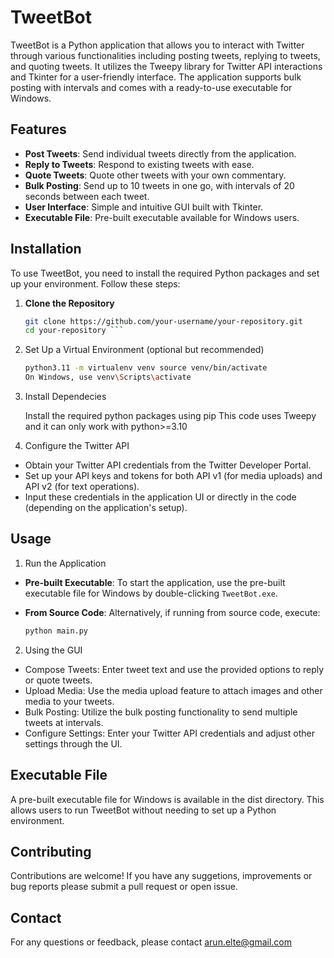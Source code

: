 # TweetBot

TweetBot is a Python application that allows you to interact with Twitter through various functionalities including posting tweets, replying to tweets, and quoting tweets. It utilizes the Tweepy library for Twitter API interactions and Tkinter for a user-friendly interface. The application supports bulk posting with intervals and comes with a ready-to-use executable for Windows.

## Features

- **Post Tweets**: Send individual tweets directly from the application.
- **Reply to Tweets**: Respond to existing tweets with ease.
- **Quote Tweets**: Quote other tweets with your own commentary.
- **Bulk Posting**: Send up to 10 tweets in one go, with intervals of 20 seconds between each tweet.
- **User Interface**: Simple and intuitive GUI built with Tkinter.
- **Executable File**: Pre-built executable available for Windows users.

## Installation

To use TweetBot, you need to install the required Python packages and set up your environment. Follow these steps:

1. **Clone the Repository**

   ```bash
   git clone https://github.com/your-username/your-repository.git
   cd your-repository ```

2. Set Up a Virtual Environment (optional but recommended)

   ```bash
   python3.11 -m virtualenv venv source venv/bin/activate  
   On Windows, use venv\Scripts\activate 
   ```

3. Install Dependecies 

   Install the required python packages using pip
   This code uses Tweepy and it can only work with python>=3.10
   
4. Configure the Twitter API

  - Obtain your Twitter API credentials from the Twitter Developer Portal.
  - Set up your API keys and tokens for both API v1 (for media uploads) and API v2 (for text operations).
  - Input these credentials in the application UI or directly in the code (depending on the application's setup). 

## Usage

1.  Run the Application

- **Pre-built Executable**: To start the application, use the pre-built executable file for Windows by double-clicking `TweetBot.exe`.

- **From Source Code**: Alternatively, if running from source code, execute:

  ```bash
  python main.py 
  ```

2. Using the GUI
 - Compose Tweets: Enter tweet text and use the provided options to reply or quote tweets.
 - Upload Media: Use the media upload feature to attach images and other media to your tweets.
 - Bulk Posting: Utilize the bulk posting functionality to send multiple tweets at intervals.
 - Configure Settings: Enter your Twitter API credentials and adjust other settings through the UI.

## Executable File 

  A pre-built executable file for Windows is available in the dist directory. 
  This allows users to run TweetBot without needing to set up a Python environment.

## Contributing 
  Contributions are welcome! If you have any suggetions, improvements or bug reports
  please submit a pull request or open issue.

## Contact 
 
  For any questions or feedback, please contact arun.elte@gmail.com

